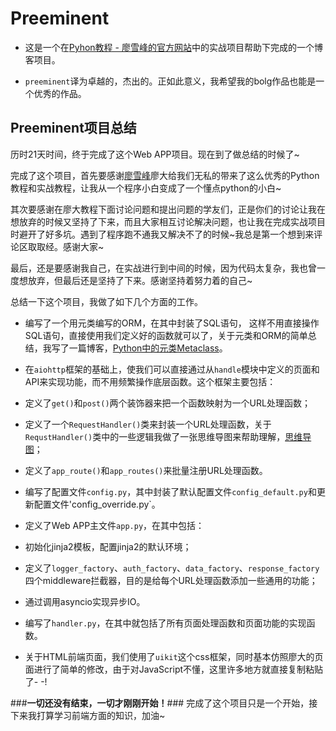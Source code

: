 ﻿# Preeminent

- 这是一个在[Pyhon教程 - 廖雪峰的官方网站](http://www.liaoxuefeng.com/wiki/0014316089557264a6b348958f449949df42a6d3a2e542c000)中的实战项目帮助下完成的一个博客项目。

- `preeminent`译为卓越的，杰出的。正如此意义，我希望我的bolg作品也能是一个优秀的作品。


## Preeminent项目总结

历时21天时间，终于完成了这个Web APP项目。现在到了做总结的时候了~

完成了这个项目，首先要感谢[廖雪峰](http://www.liaoxuefeng.com/wiki/0014316089557264a6b348958f449949df42a6d3a2e542c000)廖大给我们无私的带来了这么优秀的Python教程和实战教程，让我从一个程序小白变成了一个懂点python的小白~ 

其次要感谢在廖大教程下面讨论问题和提出问题的学友们，正是你们的讨论让我在想放弃的时候又坚持了下来，而且大家相互讨论解决问题，也让我在完成实战项目时避开了好多坑。遇到了程序跑不通我又解决不了的时候~我总是第一个想到来评论区取取经。感谢大家~

最后，还是要感谢我自己，在实战进行到中间的时候，因为代码太复杂，我也曾一度想放弃，但最后还是坚持了下来。感谢坚持着努力着的自己~

总结一下这个项目，我做了如下几个方面的工作。

- 编写了一个用元类编写的ORM，在其中封装了SQL语句， 这样不用直接操作SQL语句，直接使用我们定义好的函数就可以了，关于元类和ORM的简单总结，我写了一篇博客，[Python中的元类Metaclass](http://blog.csdn.net/weixin_35955795/article/details/52985170)。

- 在`aiohttp`框架的基础上，使我们可以直接通过从`handle`模块中定义的页面和API来实现功能，而不用频繁操作底层函数。这个框架主要包括：
 - 定义了`get()`和`post()`两个装饰器来把一个函数映射为一个URL处理函数；
 - 定义了一个`RequestHandler()`类来封装一个URL处理函数，关于`RequstHandler()`类中的一些逻辑我做了一张思维导图来帮助理解，[思维导图](https://github.com/ReedSun/Preeminent/blob/master/www/RequestHandler.png)；
 - 定义了`app_route()`和`app_routes()`来批量注册URL处理函数。
 
- 编写了配置文件`config.py`，其中封装了默认配置文件`config_default.py`和更新配置文件'config_override.py`。

- 定义了Web APP主文件`app.py`，在其中包括：
 - 初始化jinja2模板，配置jinja2的默认环境；
 - 定义了`logger_factory`、`auth_factory`、`data_factory`、`response_factory`四个middleware拦截器，目的是给每个URL处理函数添加一些通用的功能；
 - 通过调用asyncio实现异步IO。
 
- 编写了`handler.py`，在其中就包括了所有页面处理函数和页面功能的实现函数。

- 关于HTML前端页面，我们使用了`uikit`这个css框架，同时基本仿照廖大的页面进行了简单的修改，由于对JavaScript不懂，这里许多地方就直接复制粘贴了- -!


###**一切还没有结束，一切才刚刚开始！**###
完成了这个项目只是一个开始，接下来我打算学习前端方面的知识，加油~